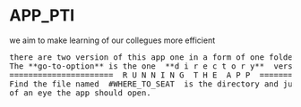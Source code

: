 # APP_PTI
we aim to make learning of our collegues more efficient

<pre>
there are two version of this app one in a form of one folder and the onther in a form of one file.    
The **go-to-option** is the one  **d i r e c t o r y**  version. You should download it and then unzip it.    
======================  R U N N I N G  T H E  A P P  ======================    
Find the file named  #WHERE_TO_SEAT  is the directory and just click on it. In the blink  
of an eye the app should open.
</pre>
